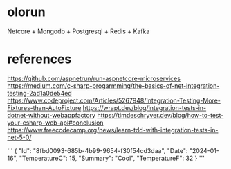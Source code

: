 # olorun
Netcore + Mongodb + Postgresql + Redis + Kafka

# references
https://github.com/aspnetrun/run-aspnetcore-microservices 
https://medium.com/c-sharp-progarmming/the-basics-of-net-integration-testing-2ad1a0de54ed 
https://www.codeproject.com/Articles/5267948/Integration-Testing-More-Fixtures-than-AutoFixture 
https://wrapt.dev/blog/integration-tests-in-dotnet-without-webappfactory 
https://timdeschryver.dev/blog/how-to-test-your-csharp-web-api#conclusion 
https://www.freecodecamp.org/news/learn-tdd-with-integration-tests-in-net-5-0/ 

'''
{
	"Id": "8fbd0093-685b-4b99-9654-f30f54cd3daa",
	"Date": "2024-01-16",
	"TemperatureC": 15,
	"Summary": "Cool",
	"TemperatureF": 32
}
'''